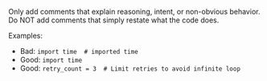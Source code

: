 Only add comments that explain reasoning, intent, or non-obvious behavior.
Do NOT add comments that simply restate what the code does.

Examples:
- Bad: `import time  # imported time`
- Good: `import time`
- Good: `retry_count = 3  # Limit retries to avoid infinite loop`
